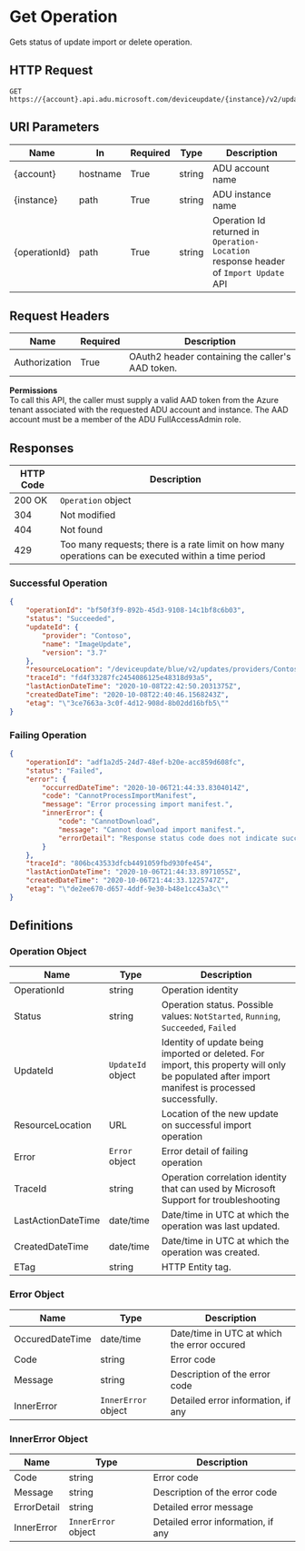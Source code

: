 # Get Operation

Gets status of update import or delete operation.

## HTTP Request

```http
GET https://{account}.api.adu.microsoft.com/deviceupdate/{instance}/v2/updates/operations/{operationId}
```

## URI Parameters

| Name | In | Required | Type | Description |
| --------- | --------- | --------- | --------- | --------- |
| {account} | hostname | True | string | ADU account name |
| {instance}| path | True | string | ADU instance name |
| {operationId} | path | True | string | Operation Id returned in `Operation-Location` response header of `Import Update` API |

## Request Headers

| Name | Required | Description |
| --------- | --------- | --------- |
| Authorization | True | OAuth2 header containing the caller's AAD token. |

**Permissions** </br>
To call this API, the caller must supply a valid AAD token from the Azure tenant associated with the requested ADU account and instance. The AAD account must be a member of the ADU FullAccessAdmin role.

## Responses

| HTTP Code | Description |
| --------- | --------- |
| 200 OK | `Operation` object |
| 304 | Not modified |
| 404 | Not found |
| 429 | Too many requests; there is a rate limit on how many operations can be executed within a time period |

### Successful Operation
```json
{
    "operationId": "bf50f3f9-892b-45d3-9108-14c1bf8c6b03",
    "status": "Succeeded",
    "updateId": {
        "provider": "Contoso",
        "name": "ImageUpdate",
        "version": "3.7"
    },
    "resourceLocation": "/deviceupdate/blue/v2/updates/providers/Contoso/names/ImageUpdate/versions/3.7",
    "traceId": "fd4f33287fc2454086125e48318d93a5",
    "lastActionDateTime": "2020-10-08T22:42:50.2031375Z",
    "createdDateTime": "2020-10-08T22:40:46.1568243Z",
    "etag": "\"3ce7663a-3c0f-4d12-908d-8b02dd16bfb5\""
}
```

### Failing Operation
```json
{
    "operationId": "adf1a2d5-24d7-48ef-b20e-acc859d608fc",
    "status": "Failed",
    "error": {
        "occurredDateTime": "2020-10-06T21:44:33.8304014Z",
        "code": "CannotProcessImportManifest",
        "message": "Error processing import manifest.",
        "innerError": {
            "code": "CannotDownload",
            "message": "Cannot download import manifest.",
            "errorDetail": "Response status code does not indicate success: 403 (Server failed to authenticate the request. Make sure the value of Authorization header is formed correctly including the signature.)."
        }
    },
    "traceId": "806bc43533dfcb4491059fbd930fe454",
    "lastActionDateTime": "2020-10-06T21:44:33.8971055Z",
    "createdDateTime": "2020-10-06T21:44:33.1225747Z",
    "etag": "\"de2ee670-d657-4ddf-9e30-b48e1cc43a3c\""
}
```

## Definitions

### Operation Object

| Name | Type | Description |
| --------- | --------- | --------- |
| OperationId | string | Operation identity |
| Status | string | Operation status. Possible values: `NotStarted`, `Running`, `Succeeded`, `Failed` |
| UpdateId | `UpdateId` object | Identity of update being imported or deleted. For import, this property will only be populated after import manifest is processed successfully. |
| ResourceLocation | URL | Location of the new update on successful import operation |
| Error | `Error` object | Error detail of failing operation |
| TraceId | string | Operation correlation identity that can used by Microsoft Support for troubleshooting |
| LastActionDateTime | date/time | Date/time in UTC at which the operation was last updated. |
| CreatedDateTime | date/time | Date/time in UTC at which the operation was created. |
| ETag | string | HTTP Entity tag. |

### Error Object

| Name | Type | Description |
| --------- | -----------|-------------- |
| OccuredDateTime | date/time | Date/time in UTC at which the error occured |
| Code | string | Error code |
| Message | string | Description of the error code |
| InnerError | `InnerError` object | Detailed error information, if any |

### InnerError Object

| Name | Type | Description |
| --------- | -----------|-------------- |
| Code | string | Error code |
| Message | string | Description of the error code |
| ErrorDetail | string | Detailed error message |
| InnerError | `InnerError` object | Detailed error information, if any |
